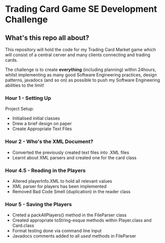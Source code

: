 # Trading Card Game SE Development Challenge

## What's this repo all about?
This repository will hold the code for my Trading Card Market game which will consist of a central cerver and many clients connecting and trading cards.

The challenge is to create **everything** (including planning) within 24hours, whilst implementing as many good Software Engineering practices, design patterns, javadocs (and so on) as possible to push my Software Engineering abilities to the limit!

### Hour 1 - Setting Up
Project Setup: 
- Initialised initial classes
- Drew a brief design on paper
- Create Appropriate Text Files 

### Hour 2 - Who's the XML Document?
- Converted the previously created text files into .XML files
- Learnt about XML parsers and created one for the card class

### Hour 4.5 - Reading in the Players
- Altered playerInfo.XML to hold all relevant values
- XML parser for players has been implemented
- Removed Bad Code Smell (duplication) in the reader class

### Hour 5 - Saving the Players
- Creted a packAllPlayers() method in the FileParser class
- Created appropriate toString-esque methods within Player.class and Card.class
- Format testing done via command line input
- Javadocs comments added to all *used* methods in FileParser
